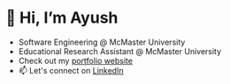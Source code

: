 # 👋 **Hi, I’m Ayush**
- Software Engineering @ McMaster University
- Educational Research Assistant @ McMaster University
- Check out my [portfolio website](https://ayushpatel2026.github.io/personal_portfolio/)
- 📫 Let's connect on [LinkedIn](www.linkedin.com/in/ayush-patel-b55995291)

<!---
Ayushpatel2026/Ayushpatel2026 is a ✨ special ✨ repository because its `README.md` (this file) appears on your GitHub profile.
You can click the Preview link to take a look at your changes.
--->
